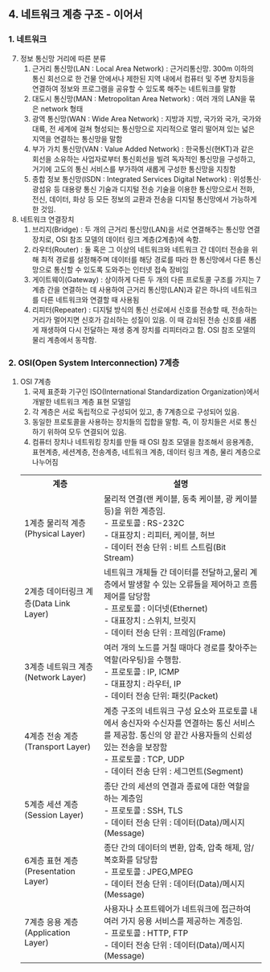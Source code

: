 ## 4. 네트워크 계층 구조 - 이어서
### 1. 네트워크
7. 정보 통신망 거리에 따른 분류
   1. 근거리 통신망(LAN : Local Area Network) : 근거리통신망. 300m 이하의 통신 회선으로 한 건물 안에서나 제한된 지역 내에서 컴퓨터 및 주변 장치등을 연결하여 정보와 프로그램을 공유할 수 있도록 해주는 네트워크를 말함 
   2. 대도시 통신망(MAN : Metropolitan Area Network) : 여러 개의 LAN을 묶은 network 형태
   3. 광역 통신망(WAN : Wide Area Network) : 지방과 지방, 국가와 국가, 국가와 대륙, 전 세계에 걸쳐 형성되는 통신망으로 지리적으로 멀리 떨어져 있는 넓은 지역을 연결하는 통신망을 말함
   4. 부가 가치 통신망(VAN : Value Added Network) : 한국통신(현KT)과 같은 회선을 소유하는 사업자로부터 통신회선을 빌려 독자적인 통신망을 구성하고, 거기에 고도의 통신 서비스를 부가하여 새롭게 구성한 통신망을 지칭함
   5. 종합 정보 통신망(ISDN : Integrated Services Digital Network) : 위성통신·광섬유 등 대용량 통신 기술과 디지털 전송 기술을 이용한 통신망으로서 전화, 전신, 데이터, 화상 등 모든 정보의 교환과 전송을 디지털 통신망에서 가능하게 한 것임.
8. 네트워크 연결장치
   1. 브리지(Bridge) : 두 개의 근거리 통신망(LAN)을 서로 연결해주는 통신망 연결 장치로, OSI 참조 모델의 데이터 링크 계층(2계층)에 속함.
   2. 라우터(Router) : 둘 혹은 그 이상의 네트워크와 네트워크 간 데이터 전송을 위해 최적 경로를 설정해주며 데이터를 해당 경로를 따라 한 통신망에서 다른 통신망으로 통신할 수 있도록 도와주는 인터넷 접속 장비임
   3. 게이트웨이(Gateway) : 상이하게 다른 두 개의 다른 프로토콜 구조를 가지는 7계층 간을 연결하는 데 사용하여 근거리 통신망(LAN)과 같은 하나의 네트워크를 다른 네트워크와 연결할 때 사용됨
   4. 리피터(Repeater) :  디지털 방식의 통신 선로에서 신호를 전송할 때, 전송하는 거리가 멀어지면 신호가 감쇠하는 성질이 있음. 이 때 감쇠된 전송 신호를 새롭게 재생하여 다시 전달하는 재생 중계 장치를 리피터라고 함. OSI 참조 모델의 물리 계층에서 동작함.
### 2. OSI(Open System Interconnection) 7계층
1. OSI 7계층
   1. 국제 표준화 기구인 ISO(International Standardization Organization)에서 개발한 네트워크 계층 표현 모델임
   2. 각 계층은 서로 독립적으로 구성되어 있고, 총 7계층으로 구성되어 있음.
   3. 동일한 프로토콜을 사용하는 장치들의 집합을 말함. 즉, 이 장치들은 서로 통신하기 위하여 모두 연결되어 있음.
   4. 컴퓨터 장치나 네트워킹 장치를 만들 때 OSI 참조 모델을 참조해서 응용계층, 표현계층, 세션계층, 전송계층, 네트워크 계층, 데이터 링크 계층, 물리 계층으로 나누어짐
   <table>
        <tr>
            <th>계층</th>
            <th>설명</th>
        </tr>
        <tr>
            <td>1계층 물리적 계층(Physical Layer)</td>
            <td>물리적 연결(랜 케이블, 동축 케이블, 광 케이블 등)을 위한 계층임. <br> - 프로토콜 : RS-232C <br> - 대표장치 : 리피터, 케이블, 허브 <br> - 데이터 전송 단위 : 비트 스트림(Bit Stream)</td>
        </tr>
        <tr>
            <td>2계층 데이터링크 계층(Data Link Layer)</td>
            <td>네트워크 개체들 간 데이터를 전달하고,물리 계층에서 발생할 수 있는 오류들을 제어하고 흐름제어를 담당함 <br> - 프로토콜 : 이더넷(Ethernet) <br> - 대표장치 : 스위치, 브릿지 <br> - 데이터 전송 단위 : 프레임(Frame) </td>
        </tr>
        <tr>
            <td>3계층 네트워크 계층(Network Layer)</td>
            <td>여러 개의 노드를 거칠 때마다 경로를 찾아주는 역할(라우팅)을 수행함. <br> - 프로토콜 : IP, ICMP <br> - 대표장치 : 라우터, IP <br> - 데이터 전송 단위: 패킷(Packet)</td>
        </tr>
        <tr>
            <td>4계층 전송 계층(Transport Layer)</td>
            <td>계층 구조의 네트워크 구성 요소와 프로토콜 내에서 송신자와 수신자를 연결하는 통신 서비스를 제공함. 통신의 양 끝간 사용자들의 신뢰성 있는 전송을 보장함 <br> - 프로토콜 : TCP, UDP <br> - 데이터 전송 단위 : 세그먼트(Segment)</td>
        </tr>
        <tr>
            <td>5계층 세션 계층(Session Layer)</td>
            <td>종단 간의 세션의 연결과 종료에 대한 역할을 하는 계층임 <br> - 프로토콜 : SSH, TLS <br> - 데이터 전송 단위 : 데이터(Data)/메시지(Message)</td>
        </tr>
        <tr>
            <td>6계층 표현 계층(Presentation Layer)</td>
            <td>종단 간의 데이터의 변환, 압축, 압축 해제, 암/복호화를 담당함 <br> - 프로토콜 : JPEG,MPEG <br> - 데이터 전송 단위 : 데이터(Data)/메시지(Message)</td>
        </tr>
        <tr>
            <td>7계층 응용 계층(Application Layer)</td>
            <td>사용자나 소프트웨어가 네트워크에 접근하여 여러 가지 응용 서비스를 제공하는 계층임. <br> - 프로토콜 : HTTP, FTP <br> - 데이터 전송 단위 : 데이터(Data)/메시지(Message)</td>
        </tr>
   </table>
   
